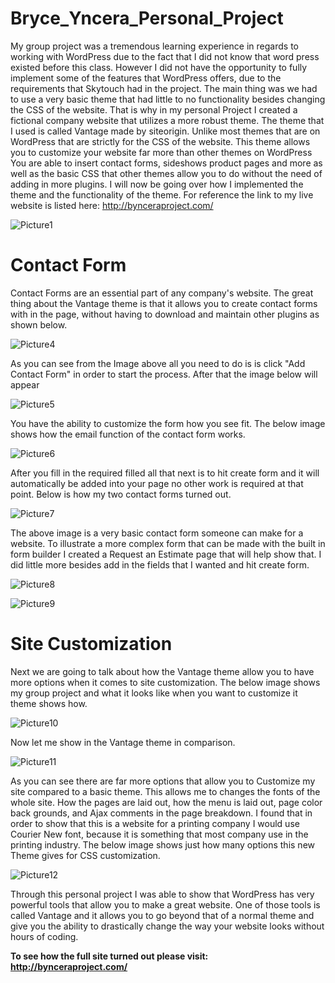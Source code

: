 Bryce_Yncera_Personal_Project
============================

My group project was a tremendous learning experience in regards to working with WordPress due to the fact that I did not know that word press existed before this class. 
However I did not have the opportunity to fully implement some of the features that WordPress offers, due to the requirements that Skytouch had in the project. 
The main thing was we had to use a very basic theme that had little to no functionality besides changing the CSS of the website.
That is why in my personal Project I created a fictional company website that utilizes a more robust theme. The theme that I used is called Vantage made by siteorigin. 
Unlike most themes that are on WordPress that are strictly for the CSS of the website. This theme allows you to customize your website far more than other themes on WordPress 
You are able to insert contact forms, sideshows product pages and more as well as the basic CSS that other themes allow you to do without the need of adding in more plugins.
I will now be going over how I implemented the theme and the functionality of the theme. For reference the link to my live website is listed here: http://bynceraproject.com/

![Picture1](Picture1.PNG)

Contact Form
============================
Contact Forms are an essential part of any company's website. The great thing about the Vantage theme is that it allows you to create contact forms with in the page, without 
having to download and maintain other plugins as shown below.

![Picture4](Picture4.PNG)

As you can see from the Image above all you need to do is is click "Add Contact Form" in order to start the process. After that the image below will appear

![Picture5](Picture5.PNG)

You have the ability to customize the form how you see fit. The below image shows how the email function of the contact form works.

![Picture6](Picture6.PNG)

After you fill in the required filled all that next is to hit create form and it will automatically be added into your page no other work is required at that point. Below is how my two contact forms turned out.

![Picture7](Picture7.PNG) 

The above image is a very basic contact form someone can make for a website. To illustrate a more complex form that can be made with the built in form builder I created a Request an Estimate page that will help show that. I did little more besides add in the fields that I wanted and hit create form.

![Picture8](Picture8.PNG) 


![Picture9](Picture9.PNG) 

Site Customization
============================
Next we are going to talk about how the Vantage theme allow you to have more options when it comes to site customization. 
The below image shows my group project and what it looks like when you want to customize it theme shows how.

![Picture10](Picture10.PNG) 

Now let me show in the Vantage theme in comparison.

![Picture11](Picture11.PNG) 

As you can see there are far more options that allow you to Customize my site compared to a basic theme. This allows me to changes the fonts of the whole site. How the pages are laid out, how the menu is laid out, page color back grounds, and Ajax comments in the page breakdown. I found that in order to show that this is a website for a printing company I would use Courier New font, because it is something that most company use in the printing industry. The below image shows just how many options this new Theme gives for CSS customization. 

![Picture12](Picture12.PNG)

Through this personal project I was able to show that WordPress has very powerful tools that allow you to make a great website. One of those tools is called Vantage and it allows you to go beyond that of a normal theme and give you the ability to drastically change the way your website looks without hours of coding. 

**To see how the full site turned out please visit: http://bynceraproject.com/**
